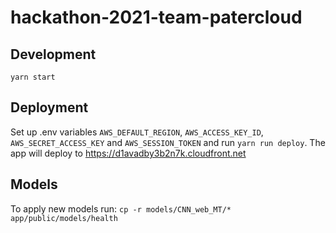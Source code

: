 # hackathon-2021-team-patercloud

## Development

`yarn start`

## Deployment

Set up .env variables `AWS_DEFAULT_REGION`, `AWS_ACCESS_KEY_ID`, `AWS_SECRET_ACCESS_KEY` and `AWS_SESSION_TOKEN` and run `yarn run deploy`.
The app will deploy to https://d1avadby3b2n7k.cloudfront.net

## Models

To apply new models run: `cp -r models/CNN_web_MT/* app/public/models/health`